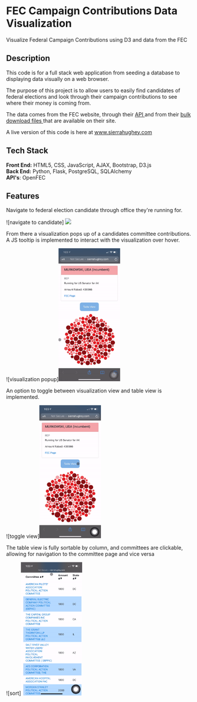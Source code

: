 # FEC Campaign Contributions Data Visualization

Visualize Federal Campaign Contributions using D3 and data from the FEC

## Description

This code is for a full stack web application from seeding a database to displaying data visually on a web browser. 

The purpose of this project is to allow users to easily find candidates of federal elections and look through their campaign contributions to see where their money is coming from.

The data comes from the FEC website, through their <a href="https://api.open.fec.gov/developers/" target="_blank" rel="noopener">API <a/>and from their <a href="https://www.fec.gov/data/browse-data/?tab=bulk-data" target="_blank" rel="noopener">bulk download files </a>that are available on their site.


A live version of this code is here at www.sierrahughey.com

## Tech Stack

__Front End:__ HTML5, CSS, JavaScript, AJAX, Bootstrap, D3.js<br>
__Back End:__ Python, Flask, PostgreSQL, SQLAlchemy<br>
__API's__: OpenFEC<br>

## Features

Navigate to federal election candidate through office they're running for.

![navigate to candidate] <img width="33%" src="/img/navigate-to-candidate.gif">

From there a visualization pops up of a candidates committee contributions. A JS tooltip is implemented to interact with the visualization over hover. 

![visualization popup]<img width="33%" src="/img/vis-popup.gif">

An option to toggle between visualization view and table view is implemented. 

![toggle view]<img width="33%" src="/img/toggle-view.gif">

The table view is fully sortable by column, and committees are clickable, allowing for navigation to the committee page and vice versa

![sort]<img width="33%" src="/img/sort.gif">
